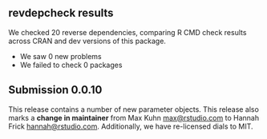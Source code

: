 ## revdepcheck results

We checked 20 reverse dependencies, comparing R CMD check results across CRAN and dev versions of this package.

 * We saw 0 new problems
 * We failed to check 0 packages

## Submission 0.0.10

This release contains a number of new parameter objects. This release also 
marks a **change in maintainer** from Max Kuhn <max@rstudio.com> to Hannah 
Frick <hannah@rstudio.com>. Additionally, we have re-licensed dials to MIT.
